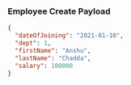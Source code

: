 ### Employee Create Payload
```json
{
  "dateOfJoining": "2021-01-10",
  "dept": 1,
  "firstName": "Anshu",
  "lastName": "Chadda",
  "salary": 100000
}
```